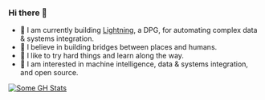 ### Hi there 👋

- 🐤 I am currently building [Lightning](https://github.com/OpenFn/Lightning), a DPG, for automating complex data & systems integration.
- 🌁 I believe in building bridges between places and humans.
- 🏃 I like to try hard things and learn along the way.
- 💬 I am interested in machine intelligence, data & systems integration, and open source.

[![Some GH Stats](https://github-readme-stats.vercel.app/api?username=elias-ba&show_icons=true&count_private=true&line_height=30&theme=transparent&card_width=1000&hide_border=true)](https://github.com/anuraghazra/github-readme-stats)
